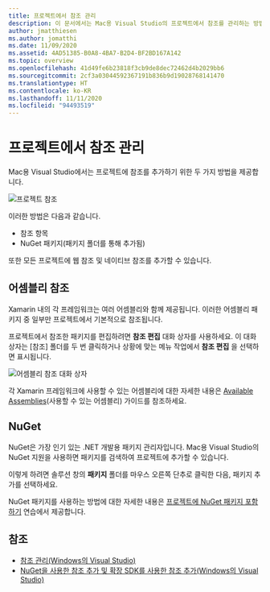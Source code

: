 ```yaml
---
title: 프로젝트에서 참조 관리
description: 이 문서에서는 Mac용 Visual Studio의 프로젝트에서 참조를 관리하는 방법에 대해 설명합니다.
author: jmatthiesen
ms.author: jomatthi
ms.date: 11/09/2020
ms.assetid: 4AD51385-B0A8-4BA7-B2D4-BF2BD167A142
ms.topic: overview
ms.openlocfilehash: 41d49fe6b23818f3cb9de8dec72462d4b2029bb6
ms.sourcegitcommit: 2cf3a03044592367191b836b9d19028768141470
ms.translationtype: HT
ms.contentlocale: ko-KR
ms.lasthandoff: 11/11/2020
ms.locfileid: "94493519"
---
```

# <a name="managing-references-in-a-project"></a>프로젝트에서 참조 관리

Mac용 Visual Studio에서는 프로젝트에 참조를 추가하기 위한 두 가지 방법을 제공합니다.

![프로젝트 참조](media/projects-and-solutions-image10.png)

이러한 방법은 다음과 같습니다.

* 참조 항목
* NuGet 패키지(패키지 폴더를 통해 추가됨)

또한 모든 프로젝트에 웹 참조 및 네이티브 참조를 추가할 수 있습니다.

## <a name="assembly-references"></a>어셈블리 참조

Xamarin 내의 각 프레임워크는 여러 어셈블리와 함께 제공됩니다. 이러한 어셈블리 패키지 중 일부만 프로젝트에서 기본적으로 참조됩니다.

프로젝트에서 참조한 패키지를 편집하려면 **참조 편집** 대화 상자를 사용하세요. 이 대화 상자는 [참조] 폴더를 두 번 클릭하거나 상황에 맞는 메뉴 작업에서 **참조 편집** 을 선택하면 표시됩니다.

![어셈블리 참조 대화 상자](media/projects-and-solutions-image11.png)

각 Xamarin 프레임워크에 사용할 수 있는 어셈블리에 대한 자세한 내용은 [Available Assemblies](https://developer.xamarin.com/guides/cross-platform/advanced/available-assemblies/)(사용할 수 있는 어셈블리) 가이드를 참조하세요.

## <a name="nuget"></a>NuGet

NuGet은 가장 인기 있는 .NET 개발용 패키지 관리자입니다. Mac용 Visual Studio의 NuGet 지원을 사용하면 패키지를 검색하여 프로젝트에 추가할 수 있습니다.

이렇게 하려면 솔루션 창의 **패키지** 폴더를 마우스 오른쪽 단추로 클릭한 다음, 패키지 추가를 선택하세요.

NuGet 패키지를 사용하는 방법에 대한 자세한 내용은 [프로젝트에 NuGet 패키지 포함하기](nuget-walkthrough.md) 연습에서 제공합니다.

## <a name="see-also"></a>참조

- [참조 관리(Windows의 Visual Studio)](/visualstudio/ide/managing-references-in-a-project)
- [NuGet을 사용한 참조 추가 및 확장 SDK를 사용한 참조 추가(Windows의 Visual Studio)](/visualstudio/ide/adding-references-using-nuget-versus-an-extension-sdk)